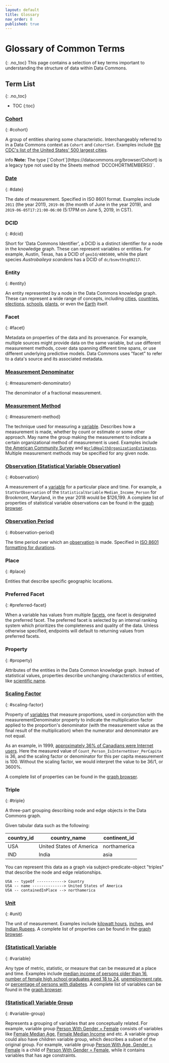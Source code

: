 ```yaml
---
layout: default
title: Glossary
nav_order: 8
published: true
---
```


# Glossary of Common Terms

{: .no_toc}
This page contains a selection of key terms important to understanding the structure of data within Data Commons.

## Term List

{: .no_toc}

- TOC
  {:toc}

### [Cohort](https://datacommons.org/browser/CohortSet)

{: #cohort}

A group of entities sharing some characteristic. Interchangeably referred to in a Data Commons context as `Cohort` and `CohortSet`. Examples include [the CDC's list of the United States' 500 largest cities](https://datacommons.org/browser/CDC500_City).

<div markdown="span" class="alert alert-info" role="alert">
    <span class="material-icons md-16">info </span><b>Note:</b>
    The type [`Cohort`](https://datacommons.org/browser/Cohort) is a legacy type not used by the Sheets method `DCCOHORTMEMBERS()`.
</div>

### [Date](https://datacommons.org/browser/date)

{: #date}

The date of measurement. Specified in ISO 8601 format. Examples include `2011` (the year 2011), `2019-06` (the month of June in the year 2019), and `2019-06-05T17:21:00-06:00` (5:17PM on June 5, 2019, in CST).

### DCID

{: #dcid}

Short for 'Data Commons Identifier', a DCID is a distinct identifier for a node in the knowledge graph. These can represent variables or entities. For example, Austin, Texas, has a DCID of `geoId/4805000`, while the plant species _Austrobaileya scandens_ has a DCID of `dc/bsmvthtq89217`.

### Entity

{: #entity}

An entity represented by a node in the Data Commons knowledge graph. These can represent a wide range of concepts, including [cities](https://datacommons.org/browser/City), [countries](https://datacommons.org/browser/Country), [elections](https://datacommons.org/browser/election/2016_P_US00), [schools](https://datacommons.org/browser/nces/062961004587), [plants](https://datacommons.org/browser/dc/bsmvthtq89217), or even the [Earth](https://datacommons.org/browser/Earth) itself.

### Facet

{: #facet}

Metadata on properties of the data and its provenance. For example, multiple sources might provide data on the same variable, but use different measurement methods, cover data spanning different time spans, or use different underlying predictive models. Data Commons uses "facet" to refer to a data's source and its associated metadata.

### [Measurement Denominator](https://datacommons.org/browser/measurementDenominator)

{: #measurement-denominator}

The denominator of a fractional measurement.

### [Measurement Method](https://datacommons.org/browser/measurementMethod)

{: #measurement-method}

The technique used for measuring a [variable](#variable). Describes how a measurement is made, whether by count or estimate or some other approach. May name the group making the measurement to indicate a certain organizational method of measurement is used. Examples include [the American Community Survey](https://datacommons.org/browser/dc/gg17432) and [`WorldHealthOrganizationEstimates`](https://datacommons.org/browser/WorldHealthOrganizationEstimates). Multiple measurement methods may be specified for any given node.

### [Observation (Statistical Variable Observation)](https://datacommons.org/browser/StatVarObservation)

{: #observation}

A measurement of a [variable](#variable) for a particular place and time. For example, a `StatVarObservation` of the `StatisticalVariable` `Median_Income_Person` for Brookmont, Maryland, in the year 2018 would be $126,199. A complete list of properties of statistical variable observations can be found in the [graph browser](https://datacommons.org/browser/StatVarObservation).

### [Observation Period](https://datacommons.org/browser/observationPeriod)

{: #observation-period}

The time period over which an [observation](#observation) is made. Specified in [ISO 8601 formatting for durations](https://en.wikipedia.org/wiki/ISO_8601#Durations).

### Place

{: #place}

Entities that describe specific geographic locations.

### Preferred Facet

{: #preferred-facet}

When a variable has values from multiple [facets](#facet), one facet is designated the preferred facet. The preferred facet is selected by an internal ranking system which prioritizes the completeness and quality of the data. Unless otherwise specified, endpoints will default to returning values from preferred facets.

### Property

{: #property}

Attributes of the entities in the Data Common knowledge graph. Instead of statistical values, properties describe unchanging characteristics of entities, like [scientific name](https://datacommons.org/browser/scientificName).

### [Scaling Factor](https://datacommons.org/browser/scalingFactor)

{: #scaling-factor}

Property of [variables](#variable) that measure proportions, used in conjunction with the measurementDenominator property to indicate the multiplication factor applied to the proportion's denominator (with the measurement value as the final result of the multiplication) when the numerator and denominator are not equal.

As an example, in 1999, [approximately 36% of Canadians were Internet users](https://datacommons.org/browser/dc/o/0d9e3dd3y6yt3). Here the measured value of `Count_Person_IsInternetUser_PerCapita` is 36, and the scaling factor or denominator for this per capita measurement is 100. Without the scaling factor, we would interpret the value to be 36/1, or 3600%.

A complete list of properties can be found in the [graph browser](https://datacommons.org/browser/scalingFactor).

### Triple

{: #triple}

A three-part grouping describing node and edge objects in the Data Commons graph.

Given tabular data such as the following:

| country_id | country_name             | continent_id |
| ---------- | ------------------------ | ------------ |
| USA        | United States of America | northamerica |
| IND        | India                    | asia         |

You can represent this data as a graph via subject-predicate-object "triples" that describe the node and edge relationships.

```
USA -- typeOf ------------> Country
USA -- name --------------> United States of America
USA -- containedInPlace --> northamerica
```

### [Unit](https://datacommons.org/browser/unit)

{: #unit}

The unit of measurement. Examples include [kilowatt hours](https://datacommons.org/browser/KilowattHour), [inches](https://datacommons.org/browser/Inch), and [Indian Rupees](https://datacommons.org/browser/IndianRupee). A complete list of properties can be found in the [graph browser](https://datacommons.org/browser/unit).

### [(Statistical) Variable](https://datacommons.org/browser/StatisticalVariable)

{: #variable}

Any type of metric, statistic, or measure that can be measured at a place and time. Examples include [median income of persons older than 16](https://datacommons.org/browser/Median_Income_Person_16OrMoreYears), [number of female high school graduates aged 18 to 24](https://datacommons.org/browser/Count_Person_18To24Years_EducationalAttainmentHighSchoolGraduateIncludesEquivalency_Female), [unemployment rate](https://browser.datacommons.org/browser/UnemploymentRate_Person), or [percentage of persons with diabetes](https://browser.datacommons.org/browser/Percent_Person_WithDiabetes). A complete list of variables can be found in the [graph browser](https://datacommons.org/browser/StatisticalVariable).

### [(Statistical) Variable Group](https://datacommons.org/browser/StatVarGroup)

{: #variable-group}

Represents a grouping of variables that are conceptually related. For example, variable group [Person With Gender = Female](https://datacommons.org/browser/dc/g/Person_Gender-Female) consists of variables like [Female Median Age](https://datacommons.org/browser/Median_Age_Person_Female), [Female Median Income](https://datacommons.org/browser/Median_Income_Person_15OrMoreYears_Female_WithIncome) and etc. A variable group could also have children variable group, which describes a subset of the original group. For example, variable group [Person With Age, Gender = Female](https://datacommons.org/browser/dc/g/Person_Age_Gender-Female) is a child of [Person With Gender = Female](https://datacommons.org/browser/dc/g/Person_Gender-Female), while it contains variables that has age constraints.
